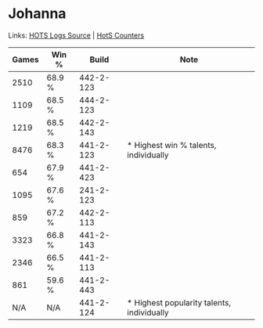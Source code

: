 # Johanna

Links: [HOTS Logs Source](https://www.hotslogs.com/Sitewide/HeroDetails?Hero=Johanna) | [HotS Counters](http://hotscounters.com/#/hero/Johanna)

Games  | Win %  | Build     | Note
-----  | -----  | -----     | ----
2510   | 68.9 % | 442-2-123 | 
1109   | 68.5 % | 444-2-123 | 
1219   | 68.5 % | 442-2-143 | 
8476   | 68.3 % | 441-2-123 | * Highest win % talents, individually
654    | 67.9 % | 441-2-423 | 
1095   | 67.6 % | 241-2-123 | 
859    | 67.2 % | 442-2-113 | 
3323   | 66.8 % | 441-2-143 | 
2346   | 66.5 % | 441-2-113 | 
861    | 59.6 % | 441-2-443 | 
N/A    | N/A    | 441-2-124 | * Highest popularity talents, individually
